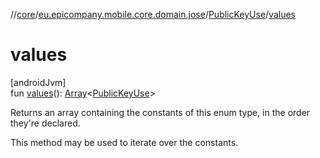 //[core](../../../index.md)/[eu.epicompany.mobile.core.domain.jose](../index.md)/[PublicKeyUse](index.md)/[values](values.md)

# values

[androidJvm]\
fun [values](values.md)(): [Array](https://kotlinlang.org/api/latest/jvm/stdlib/kotlin/-array/index.html)&lt;[PublicKeyUse](index.md)&gt;

Returns an array containing the constants of this enum type, in the order they're declared.

This method may be used to iterate over the constants.
